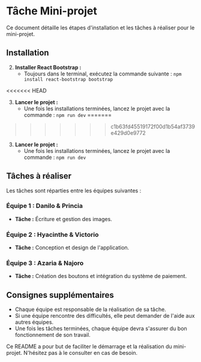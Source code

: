 # Tâche Mini-projet

Ce document détaille les étapes d'installation et les tâches à réaliser pour le mini-projet.

## Installation


2. **Installer React Bootstrap :**
   - Toujours dans le terminal, exécutez la commande suivante : `npm install react-bootstrap bootstrap`

<<<<<<< HEAD

3. **Lancer le projet :**
   - Une fois les installations terminées, lancez le projet avec la commande : `npm run dev`
=======
>>>>>>> c1b63fd45519172f00d1b54af3739e429d0e9772

3. **Lancer le projet :**
   - Une fois les installations terminées, lancez le projet avec la commande : `npm run dev`

## Tâches à réaliser

Les tâches sont réparties entre les équipes suivantes :

### Équipe 1 : Danilo & Princia

- **Tâche :** Écriture et gestion des images.

### Équipe 2 : Hyacinthe & Victorio

- **Tâche :** Conception et design de l'application.

### Équipe 3 : Azaria & Najoro

- **Tâche :** Création des boutons et intégration du système de paiement.

## Consignes supplémentaires

- Chaque équipe est responsable de la réalisation de sa tâche.
- Si une équipe rencontre des difficultés, elle peut demander de l'aide aux autres équipes.
- Une fois les tâches terminées, chaque équipe devra s'assurer du bon fonctionnement de son travail.

Ce README a pour but de faciliter le démarrage et la réalisation du mini-projet. N'hésitez pas à le consulter en cas de besoin.